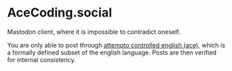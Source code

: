 # AceCoding.social

Mastodon client, where it is impossible to contradict oneself.

You are only able to post through [attempto controlled english (ace)](https://en.wikipedia.org/wiki/Attempto_Controlled_English), which is a formally defined subset of the english language.
Posts are then verified for internal consistency.
